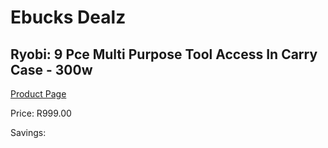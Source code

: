 
# Ebucks Dealz
## Ryobi: 9 Pce Multi Purpose Tool Access In Carry Case - 300w
[Product Page](https://www.ebucks.com/web/shop/productSelected.do?prodId=315071032&catId=717342768)

Price: R999.00

Savings: 


	